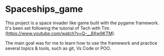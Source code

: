 # Spaceships_game

This project is a space invader like game built with the pygame framework. 
It's been set following the tutorial of Tech with Tim (https://www.youtube.com/watch?v=Q-__8Xw9KTM).

The main goal was for me to learn how to use the framework and practice several topics & tools, such as git, Vs Code or POO.
